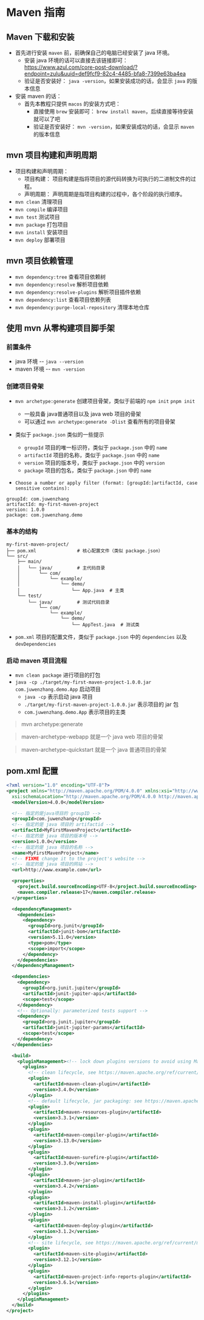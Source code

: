 # Maven 指南

## Maven 下载和安装
* 首先进行安装 `maven` 前，前确保自己的电脑已经安装了 java 环境。
    * 安装 java 环境的话可以直接去该链接即可： https://www.azul.com/core-post-download/?endpoint=zulu&uuid=def9fcf9-82c4-4485-bfa8-7399e63ba4ea
    * 验证是否安装好： `java -version`，如果安装成功的话，会显示 `java` 的版本信息
* 安装 maven 的话：
    * 首先本教程只提供 `macos` 的安装方式吧：
        * 直接使用 `brew` 安装即可： `brew install maven`，后续直接等待安装就可以了吧
        * 验证是否安装好： `mvn -version`，如果安装成功的话，会显示 `maven` 的版本信息

## mvn 项目构建和声明周期
* 项目构建和声明周期：
    * 项目构建： 项目构建是指将项目的源代码转换为可执行的二进制文件的过程。
    * 声明周期： 声明周期是指项目构建的过程中，各个阶段的执行顺序。
* `mvn clean` 清理项目
* `mvn compile` 编译项目
* `mvn test` 测试项目
* `mvn package` 打包项目
* `mvn install` 安装项目
* `mvn deploy` 部署项目

## mvn 项目依赖管理
* `mvn dependency:tree` 查看项目依赖树
* `mvn dependency:resolve` 解析项目依赖
* `mvn dependency:resolve-plugins` 解析项目插件依赖
* `mvn dependency:list` 查看项目依赖列表
* `mvn dependency:purge-local-repository` 清理本地仓库

## 使用 mvn 从零构建项目脚手架

### 前置条件
* java 环境 -- `java --version`
* maven 环境 -- `mvn -version`

### 创建项目骨架
* `mvn archetype:generate` 创建项目骨架，类似于前端的 `npm init` `pnpm init` 
    * 一般具备 java普通项目以及 java web 项目的骨架
    * 可以通过 `mvn archetype:generate -Dlist` 查看所有的项目骨架
* 类似于 `package.json` 类似的一些提示
    * `groupId` 项目的唯一标识符，类似于 `package.json` 中的 `name`
    * `artifactId` 项目的名称，类似于 `package.json` 中的 `name`
    * `version` 项目的版本号，类似于 `package.json` 中的 `version`
    * `package` 项目的包名，类似于 `package.json` 中的 `name`

* `Choose a number or apply filter (format: [groupId:]artifactId, case sensitive contains): `

```
groupId: com.juwenzhang
artifactId: my-first-maven-project
version: 1.0.0
package: com.juwenzhang.demo
```

### 基本的结构
```
my-first-maven-project/
├── pom.xml               # 核心配置文件（类似 package.json）
└── src/
    ├── main/
    │   └── java/         # 主代码目录
    │       └── com/
    │           └── example/
    │               └── demo/
    │                   └── App.java  # 主类
    └── test/
        └── java/         # 测试代码目录
            └── com/
                └── example/
                    └── demo/
                        └── AppTest.java  # 测试类
```
* `pom.xml` 项目的配置文件，类似于 `package.json` 中的 `dependencies` 以及 `devDependencies`

### 启动 maven 项目流程
* `mvn clean package` 进行项目的打包
* `java -cp ./target/my-first-maven-project-1.0.0.jar com.juwenzhang.demo.App` 启动项目
    * `java -cp` 表示启动 java 项目
    * `./target/my-first-maven-project-1.0.0.jar` 表示项目的 jar 包
    * `com.juwenzhang.demo.App` 表示项目的主类

> mvn archetype:generate

> maven-archetype-webapp 就是一个 java web 项目的骨架

> maven-archetype-quickstart  就是一个 java 普通项目的骨架

## pom.xml 配置
```xml
<?xml version="1.0" encoding="UTF-8"?>
<project xmlns="http://maven.apache.org/POM/4.0.0" xmlns:xsi="http://www.w3.org/2001/XMLSchema-instance"
  xsi:schemaLocation="http://maven.apache.org/POM/4.0.0 http://maven.apache.org/xsd/maven-4.0.0.xsd">
  <modelVersion>4.0.0</modelVersion>

  <!-- 指定的是java项目的 groupID -->
  <groupId>com.juwenzhang</groupId>
  <!-- 指定的是 java 项目的 artifactid -->
  <artifactId>MyFirstMavenProject</artifactId>
  <!-- 指定的是 java 项目的版本号 -->
  <version>1.0.0</version>
  <!-- 指定的是 java 项目的名称 -->
  <name>MyFirstMavenProject</name>
  <!-- FIXME change it to the project's website -->
  <!-- 指定的是 java 项目的网站 -->
  <url>http://www.example.com</url>

  <properties>
    <project.build.sourceEncoding>UTF-8</project.build.sourceEncoding>
    <maven.compiler.release>17</maven.compiler.release>
  </properties>

  <dependencyManagement>
    <dependencies>
      <dependency>
        <groupId>org.junit</groupId>
        <artifactId>junit-bom</artifactId>
        <version>5.11.0</version>
        <type>pom</type>
        <scope>import</scope>
      </dependency>
    </dependencies>
  </dependencyManagement>

  <dependencies>
    <dependency>
      <groupId>org.junit.jupiter</groupId>
      <artifactId>junit-jupiter-api</artifactId>
      <scope>test</scope>
    </dependency>
    <!-- Optionally: parameterized tests support -->
    <dependency>
      <groupId>org.junit.jupiter</groupId>
      <artifactId>junit-jupiter-params</artifactId>
      <scope>test</scope>
    </dependency>
  </dependencies>

  <build>
    <pluginManagement><!-- lock down plugins versions to avoid using Maven defaults (may be moved to parent pom) -->
      <plugins>
        <!-- clean lifecycle, see https://maven.apache.org/ref/current/maven-core/lifecycles.html#clean_Lifecycle -->
        <plugin>
          <artifactId>maven-clean-plugin</artifactId>
          <version>3.4.0</version>
        </plugin>
        <!-- default lifecycle, jar packaging: see https://maven.apache.org/ref/current/maven-core/default-bindings.html#Plugin_bindings_for_jar_packaging -->
        <plugin>
          <artifactId>maven-resources-plugin</artifactId>
          <version>3.3.1</version>
        </plugin>
        <plugin>
          <artifactId>maven-compiler-plugin</artifactId>
          <version>3.13.0</version>
        </plugin>
        <plugin>
          <artifactId>maven-surefire-plugin</artifactId>
          <version>3.3.0</version>
        </plugin>
        <plugin>
          <artifactId>maven-jar-plugin</artifactId>
          <version>3.4.2</version>
        </plugin>
        <plugin>
          <artifactId>maven-install-plugin</artifactId>
          <version>3.1.2</version>
        </plugin>
        <plugin>
          <artifactId>maven-deploy-plugin</artifactId>
          <version>3.1.2</version>
        </plugin>
        <!-- site lifecycle, see https://maven.apache.org/ref/current/maven-core/lifecycles.html#site_Lifecycle -->
        <plugin>
          <artifactId>maven-site-plugin</artifactId>
          <version>3.12.1</version>
        </plugin>
        <plugin>
          <artifactId>maven-project-info-reports-plugin</artifactId>
          <version>3.6.1</version>
        </plugin>
      </plugins>
    </pluginManagement>
  </build>
</project>
```